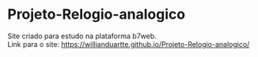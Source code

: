 # Projeto-Relogio-analogico


Site criado para estudo na plataforma b7web.<br/>
Link para o site: https://willianduartte.github.io/Projeto-Relogio-analogico/
